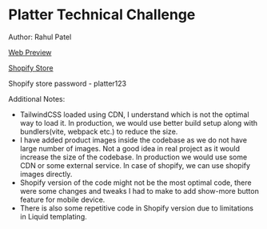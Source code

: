 # Platter Technical Challenge
Author: Rahul Patel

[Web Preview](https://rahulpatel596.github.io/platter-tech-challenge/)

[Shopify Store](https://iq9eqf-xf.myshopify.com/)

Shopify store password - platter123

Additional Notes:

- TailwindCSS loaded using CDN, I understand which is not the optimal way to load it. In production, we would use better build setup along with bundlers(vite, webpack etc.) to reduce the size.
- I have added product images inside the codebase as we do not have large number of images. Not a good idea in real project as it would increase the size of the codebase. In production we would use some CDN or some external service. In case of shopify, we can use shopify images directly.
- Shopify version of the code might not be the most optimal code, there were some changes and tweaks I had to make to add show-more button feature for mobile device.
- There is also some repetitive code in Shopify version due to limitations in Liquid templating.
  
